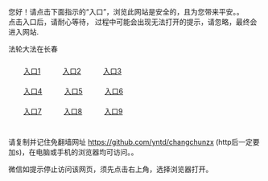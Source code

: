 您好！请点击下面指示的“入口”，浏览此网站是安全的，且为您带来平安。。 <br/>
点击入口后，请耐心等待， 过程中可能会出现无法打开的提示，请忽略，最终会进入网站. </br>

法轮大法在长春<br/>
<div style="padding:10px"><a style="margin:20px" target="_blank" href="https://d280rfo90u3m35.cloudfront.net/2Qpsp?iwtcxti" id="ccLink1" rel="nofollow">入口1</a> <a target="_blank" style="margin:20px" href="https://d1zaaa2xc7hsof.cloudfront.net/2Qpsp?sqkkfrih" id="ccLink2" rel="nofollow">入口2</a> <a style="margin:20px" target="_blank" href="https://dfvlicc29jyri.cloudfront.net/2Qpsp?jtmqouli" id="ccLink3" rel="nofollow">入口3</a></div>

<div style="padding:10px" ><a style="margin:20px" target="_blank" href="https://d280rfo90u3m35.cloudfront.net/2Qpsp?iwtcxti" id="ccLink4" rel="nofollow">入口4</a> <a style="margin:20px" href="https://d1zaaa2xc7hsof.cloudfront.net/2Qpsp?sqkkfrih" target="_blank" id="ccLink5" rel="nofollow">入口5</a> <a style="margin:20px" href="https://dfvlicc29jyri.cloudfront.net/2Qpsp?jtmqouli" target="_blank" id="ccLink6" rel="nofollow">入口6</a></div>

<div style="padding:10px"><a style="margin:20px" target="_blank" href="https://d280rfo90u3m35.cloudfront.net/2Qpsp?iwtcxti" id="ccLink7" rel="nofollow">入口7</a> <a style="margin:20px" href="https://d1zaaa2xc7hsof.cloudfront.net/2Qpsp?sqkkfrih" target="_blank" id="ccLink8" rel="nofollow">入口8</a> <a style="margin:20px" target="_blank" href="https://dfvlicc29jyri.cloudfront.net/2Qpsp?jtmqouli" id="ccLink9" rel="nofollow">入口9</a></div>

<br/>



请复制并记住免翻墙网址 https://github.com/yntd/changchunzx (http后一定要加s)，在电脑或手机的浏览器均可访问。。<br/>

微信如提示停止访问该网页，须先点击右上角，选择浏览器打开。
